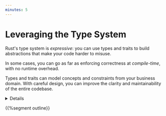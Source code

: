 ```yaml
---
minutes: 5
---
```


# Leveraging the Type System

Rust's type system is _expressive_: you can use types and traits to build
abstractions that make your code harder to misuse.

In some cases, you can go as far as enforcing correctness at _compile-time_,
with no runtime overhead.

Types and traits can model concepts and constraints from your business domain.
With careful design, you can improve the clarity and maintainability of the
entire codebase.

<details>

Additional items speaker may mention:

- Rust's type system borrows a lot of ideas from functional programming
  languages.

  For example, Rust's enums are known as "algebraic data types" in languages
  like Haskell and OCaml. You can take inspiration from learning material geared
  towards functional languages when looking for guidance on how to design with
  types. ["Domain Modeling Made Functional"][1] is a great resource on the
  topic, with examples written in F#.

- Despite Rust's functional roots, not all functional design patterns can be
  easily translated to Rust.

  For example, you must have a solid grasp on a broad selection of advanced
  topics to design APIs that leverage higher-order functions and higher-kinded
  types in Rust.

  Evaluate, on a case-by-case basis, whether a more imperative approach may be
  easier to implement, relying on Rust's borrow-checker and type system to
  control what can be mutated, and where.

- The same caution should be applied to object-oriented design patterns. Rust
  doesn't support inheritance, and object decomposition should take into account
  the constraints introduced by the borrow checker.

- Mention that type-level programming can be often used to create "zero-cost
  abstractions", although the label can be misleading: the impact on compile
  times and code complexity may be significant.

</details>

{{%segment outline}}

[1]: https://pragprog.com/titles/swdddf/domain-modeling-made-functional/

